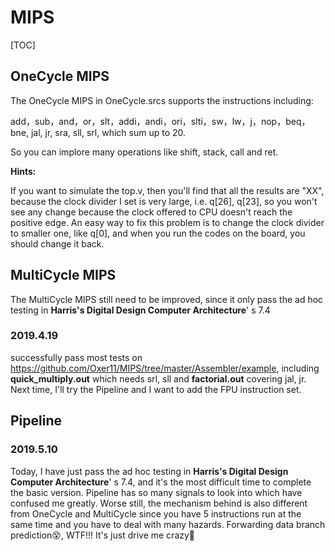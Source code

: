 # MIPS

[TOC]



## OneCycle MIPS

The OneCycle MIPS in OneCycle.srcs supports the instructions including:

add，sub，and，or，slt，addi，andi，ori，slti，sw，lw，j，nop，beq，bne,  jal,  jr,  sra,  sll,  srl, which sum up to 20.

So you can implore many operations like shift, stack, call and ret.

**Hints:**

If you want to simulate the top.v, then you'll find that all the results are "XX", because the clock divider I set is very large, i.e. q[26], q[23], so you won't see any change because the clock offered to CPU doesn't reach the positive edge. An easy way to fix this problem is to change the clock divider to smaller one, like q[0], and when you run the codes on the board, you should change it back.



## MultiCycle MIPS

The MultiCycle MIPS still need to be improved, since it only pass the ad hoc testing in **Harris's Digital Design Computer Architecture**' s 7.4

### 2019.4.19

successfully pass most tests on <https://github.com/Oxer11/MIPS/tree/master/Assembler/example>, including **quick_multiply.out** which needs srl, sll and **factorial.out** covering jal, jr. Next time, I'll try the Pipeline and I want to add the FPU instruction set.



## Pipeline

### 2019.5.10

Today, I have just pass the ad hoc testing in **Harris's Digital Design Computer Architecture**' s 7.4, and it's the most difficult time to complete the basic version. Pipeline has so many signals to  look into which have confused me greatly. Worse still, the mechanism behind is also different from OneCycle and MultiCycle since you have 5 instructions run at the same time and you have to deal with many hazards. Forwarding data branch prediction😵, WTF!!! It's just drive me crazy🤬

